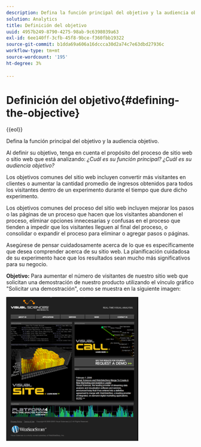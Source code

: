 ```yaml
---
description: Defina la función principal del objetivo y la audiencia objetivo.
solution: Analytics
title: Definición del objetivo
uuid: 4957b249-8790-4275-98ab-9c6398039a63
exl-id: 6ee140ff-3cfb-45f8-9bce-f360fbb19322
source-git-commit: b1dda69a606a16dccca30d2a74c7e63dbd27936c
workflow-type: tm+mt
source-wordcount: '195'
ht-degree: 3%

---
```


# Definición del objetivo{#defining-the-objective}

{{eol}}

Defina la función principal del objetivo y la audiencia objetivo.

Al definir su objetivo, tenga en cuenta el propósito del proceso de sitio web o sitio web que está analizando: *¿Cuál es su función principal? ¿Cuál es su audiencia objetivo?*

Los objetivos comunes del sitio web incluyen convertir más visitantes en clientes o aumentar la cantidad promedio de ingresos obtenidos para todos los visitantes dentro de un experimento durante el tiempo que dure dicho experimento.

Los objetivos comunes del proceso del sitio web incluyen mejorar los pasos o las páginas de un proceso que hacen que los visitantes abandonen el proceso, eliminar opciones innecesarias y confusas en el proceso que tienden a impedir que los visitantes lleguen al final del proceso, o consolidar o expandir el proceso para eliminar o agregar pasos o páginas.

Asegúrese de pensar cuidadosamente acerca de lo que es específicamente que desea comprender acerca de su sitio web. La planificación cuidadosa de su experimento hace que los resultados sean mucho más significativos para su negocio.

**Objetivo:** Para aumentar el número de visitantes de nuestro sitio web que solicitan una demostración de nuestro producto utilizando el vínculo gráfico &quot;Solicitar una demostración&quot;, como se muestra en la siguiente imagen:

![](assets/ControlPage.png)
